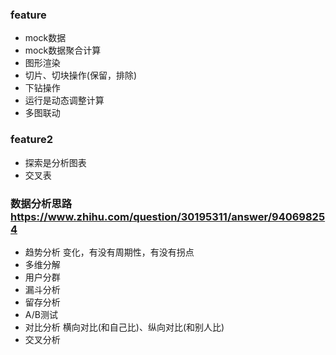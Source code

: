 ### feature
- mock数据
- mock数据聚合计算
- 图形渲染
- 切片、切块操作(保留，排除)
- 下钻操作
- 运行是动态调整计算
- 多图联动

### feature2
- 探索是分析图表
- 交叉表


### 数据分析思路 https://www.zhihu.com/question/30195311/answer/940698254
- 趋势分析
  变化，有没有周期性，有没有拐点
- 多维分解
- 用户分群
- 漏斗分析
- 留存分析
- A/B测试
- 对比分析
  横向对比(和自己比)、纵向对比(和别人比)
- 交叉分析